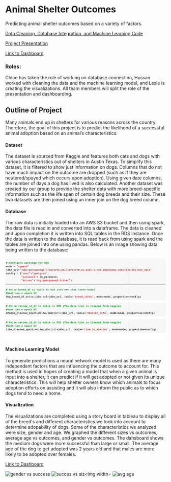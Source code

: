 # Animal Shelter Outcomes
Predicting animal shelter outcomes based on a variety of factors.

[Data Cleaning, Database Integration, and Machine Learning Code](https://colab.research.google.com/drive/1Un2MgIWUsBedLOZDFTpyvPWIyqe16Unh?usp=sharing)

[Project Presentation](https://docs.google.com/presentation/d/1a7zfN7VgvrSrF3aFa70R0-m_T7dB8SmHga_wAXInP_U/edit?usp=sharing)


[Link to Dashboard](https://public.tableau.com/app/profile/lexie.walla/viz/FinalProject-AnimalShelterOutcomes/Story1?publish=yes "Link to Dashboard")

### Roles: 
Chloe has taken the role of working on database connection, Hussan worked with cleaning the data and the machine learning model, and Lexie is creating the visualizations. All team members will split the role of the presentation and dashboarding. 

## Outline of Project 
Many animals end up in shelters for various reasons across the country. Therefore, the goal of this project is to predict the likelihood of a successful animal adoption based on an animal’s characteristics. 

#### Dataset
The dataset is sourced from Kaggle and features both cats and dogs with various characteristics out of shelters in Austin Texas. To simplify this dataset, it is filtered to show just information on dogs. Columns that do not have much impact on the outcome are dropped (such as if they are neutered/spayed which occurs upon adoption). Using given date columns, the number of days a dog has lived is also calculated. Another dataset was created by our group to provide the shelter data with more breed-specific information such as the life span of certain dog breeds and their size. These two datasets are then joined using an inner join on the dog breed column.

#### Database
The raw data is initially loaded into an AWS S3 bucket and then using spark, the data file is read in and converted into a dataframe. The data is cleaned and upon completion it is written into SQL tables in the RDS instance. Once the data is written to the database, it is read back from using spark and the tables are joined into one using pandas. Below is an image showing data being written to the database:

![Database.png](Images/Database.png)

#### Machine Learning Model 
To generate predictions a neural network model is used as there are many independent factors that are influencing the outcome to account for. This method is used in hopes of creating a model that when a given animal is input into a shelter, it can predict if it will get adopted or not given its unique characteristics. This will help shelter owners know which animals to focus adoption efforts on assisting and it will also inform the public as to which dogs tend to need a home. 

#### Visualization
The visualizations are completed using a story board in tableau to display all of the breed's and different characteristics we took into account to determine adopability of dogs. Some of the characteristics we analyzed were size, gender and age. We graphed the different sizes vs outcomes, average age vs outcomes, and gender vs outcomes. The dahsboard shows the medium dogs were more successful than large or small. The average age of the dog to get adopted was 2 years old and that males are more likely to be adopted over females. 

[Link to Dashboard](https://public.tableau.com/app/profile/lexie.walla/viz/FinalProject-AnimalShelterOutcomes/Story1?publish=yes "Link to Dashboard")

<img width="144" alt="gender vs success" src="https://user-images.githubusercontent.com/45208773/151708797-0421953a-6ade-40b0-a8bc-817bbe700b07.PNG">
<img width="198" alt="succes vs siz<img width="183" alt="avg age" src="https://user-images.githubusercontent.com/45208773/151708805-58c7105d-d085-41d1-958d-601c1e016922.png">
<img width="183" alt="avg age" src="https://user-images.githubusercontent.com/45208773/151708819-0326036f-b49b-4be9-a7a2-12fae9d79e7d.png">

 
